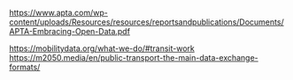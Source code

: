 https://www.apta.com/wp-content/uploads/Resources/resources/reportsandpublications/Documents/APTA-Embracing-Open-Data.pdf

https://mobilitydata.org/what-we-do/#transit-work
https://m2050.media/en/public-transport-the-main-data-exchange-formats/

